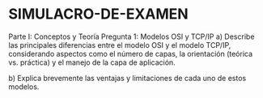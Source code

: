 # SIMULACRO-DE-EXAMEN


Parte I: Conceptos y Teoría
Pregunta 1: Modelos OSI y TCP/IP
a) Describe las principales diferencias entre el modelo OSI y el modelo TCP/IP, considerando aspectos como el número de capas, la orientación (teórica vs. práctica) y el manejo de la capa de aplicación.

b) Explica brevemente las ventajas y limitaciones de cada uno de estos modelos.
